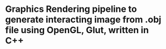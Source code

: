 # Graphics Rendering pipeline to generate interacting image from .obj file using OpenGL, Glut, written in C++ 
